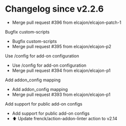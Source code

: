 # Changelog since v2.2.6
- Merge pull request #396 from elcajon/elcajon-patch-1

Bugfix custom-scripts 
- Bugfix custom-scripts 
- Merge pull request #395 from elcajon/elcajon-p2

Use /config for add-on configuration 
- Use /config for add-on configuration 
- Merge pull request #394 from elcajon/elcajon-p1

Add addon_config mapping 
- Add addon_config mapping 
- Merge pull request #393 from elcajon/elcajon-p1

Add support for public add-on configs 
- Add support for public add-on configs 
- ⬆️ Update frenck/action-addon-linter action to v2.14 

